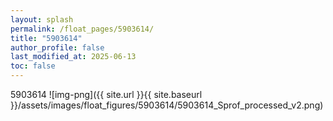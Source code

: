 ```yaml
---
layout: splash
permalink: /float_pages/5903614/
title: "5903614"
author_profile: false
last_modified_at: 2025-06-13
toc: false
---
```

 
5903614
![img-png]({{ site.url }}{{ site.baseurl }}/assets/images/float_figures/5903614/5903614_Sprof_processed_v2.png)